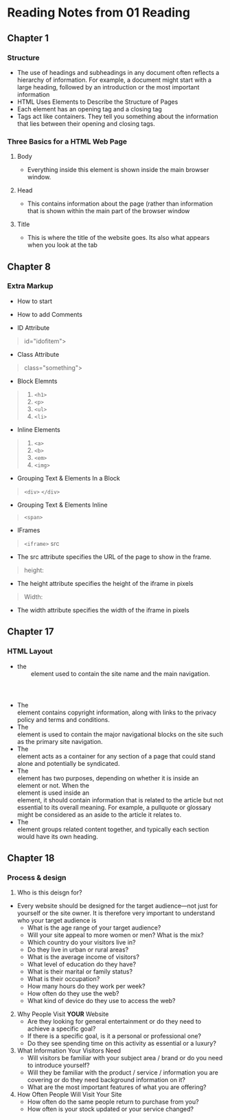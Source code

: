 # Reading Notes from 01 Reading

## Chapter 1

### Structure

* The use of headings and subheadings in any document often reflects a hierarchy of information. For example, a document might start with a large heading, followed by an 
introduction or the most important information
* HTML Uses Elements to Describe the Structure of Pages
* Each element has an opening tag and a closing tag
* Tags act like containers. They tell you something about the information that lies between their opening and closing tags.

### Three Basics for a HTML Web Page

1. Body
   * Everything inside this element is shown inside the main browser window.

2. Head
   * This contains information about the page (rather than information that is shown within the main part of the browser window 

3. Title
   * This is where the title of the website goes. Its also what appears when you look at the tab

## Chapter 8

### Extra Markup

* How to start
> <!DOCTYPE HTML>

* How to add Comments
>  <!--Some Wods -->

* ID Attribute
> id="idofitem">

* Class Attribute
> class="something">

* Block Elemnts
> 1. `<h1>`
> 2. `<p>`
> 3. `<ul>`
> 4. `<li>`

* Inline Elements
> 1. `<a>`
> 2. `<b>`
> 3. `<em>`
> 4. `<img>`

* Grouping Text & Elements In a Block
> `<div>`   `</div>`

* Grouping Text & Elements Inline
> `<span>`

* IFrames
> `<iframe>`
> src
  * The src attribute specifies the URL of the page to show in the frame.
> height:
  * The height attribute specifies the height of the iframe in pixels
> Width:
  * The width attribute specifies the width of the iframe in pixels


## Chapter 17

### HTML Layout

  * the <header> element used to contain the site name and the main navigation. 
  * The <footer> element contains copyright information, along with links to the privacy policy and terms and conditions.
  * The <nav> element is used to contain the major navigational blocks on the site such as the primary site navigation.
  * The <article> element acts as a container for any section of a page that could stand alone and potentially be syndicated.
  * The <aside> element has two purposes, depending on whether it is inside an <article> element or not. When the <aside> element is used inside an <article> element, it should contain information that is related to the article but not essential to its overall meaning. For example, a pullquote or glossary might be considered as an aside to the article it relates to.
  * The <section> element groups related content together, and typically each section would have its own heading.

## Chapter 18

### Process & design

1. Who is this deisgn for?
  * Every website should be designed for the target audience—not just for yourself or the site owner. It is therefore very important to understand who your target audience is
    * What is the age range of your target audience?
    * Will your site appeal to more women or men? What is the mix?
    * Which country do your visitors live in?
    * Do they live in urban or rural areas?
    * What is the average income of visitors?
    * What level of education do they have?
    * What is their marital or family status?
    * What is their occupation?
    * How many hours do they work per week?
    * How often do they use the web?
    * What kind of device do they use to access the web?
    
2. Why People Visit **YOUR** Website
    * Are they looking for general
    entertainment or do they
    need to achieve a specific
    goal?
    * If there is a specific goal, is
    it a personal or professional
    one?
    * Do they see spending time on
    this activity as essential or a
    luxury?
3. What Information Your Visitors Need
    *  Will visitors be familiar with
    your subject area / brand
    or do you need to introduce
    yourself?
    * Will they be familiar with
    the product / service /
    information you are covering
    or do they need background
    information on it?
    * What are the most important
    features of what you are
    offering?
4. How Often People Will Visit Your Site
    * How often do the same
    people return to purchase
    from you?
    * How often is your stock
    updated or your service
    changed?
